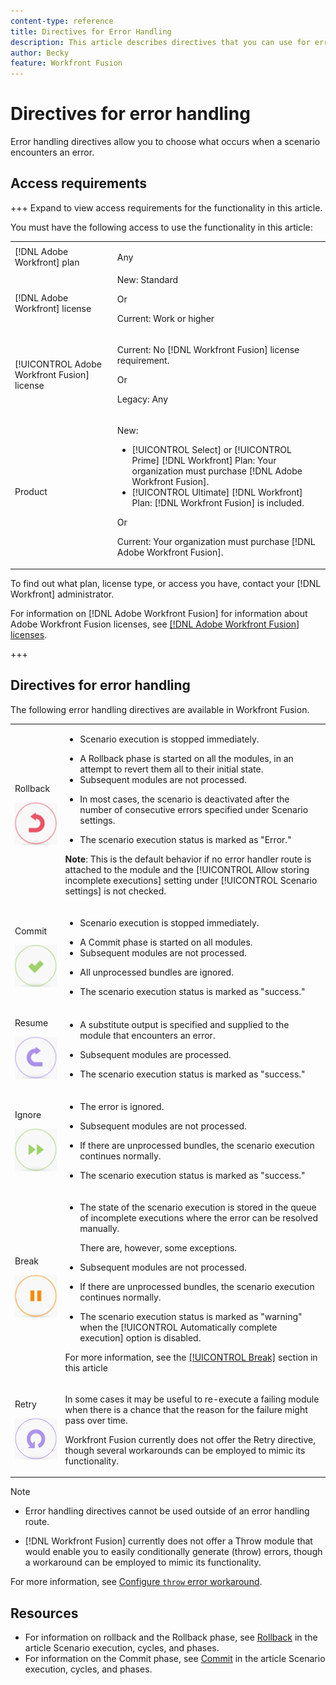 ```yaml
---
content-type: reference
title: Directives for Error Handling
description: This article describes directives that you can use for error handling in your [!DNL Adobe Workfront Fusion] scenarios.
author: Becky
feature: Workfront Fusion
---
```

# Directives for error handling

Error handling directives allow you to choose what occurs when a scenario encounters an error.

## Access requirements

+++ Expand to view access requirements for the functionality in this article.

You must have the following access to use the functionality in this article:

<table style="table-layout:auto">
 <col> 
 <col> 
 <tbody> 
  <tr> 
    <td role="rowheader">[!DNL Adobe Workfront] plan</td> 
   <td> <p>Any</p> </td> 
  </tr> 
  <tr data-mc-conditions=""> 
   <td role="rowheader">[!DNL Adobe Workfront] license</td> 
   <td> New: Standard<p>Or</p><p>Current: Work or higher</p> </td> 
  </tr> 
  <tr> 
   <td role="rowheader">[!UICONTROL Adobe Workfront Fusion] license</td> 
   <td>
   <p>Current: No [!DNL Workfront Fusion] license requirement.</p>
   <p>Or</p>
   <p>Legacy: Any </p>
   </td> 
  </tr> 
  <tr> 
   <td role="rowheader">Product</td> 
   <td>
   <p>New:</p> <ul><li>[!UICONTROL Select] or [!UICONTROL Prime] [!DNL Workfront] Plan: Your organization must purchase [!DNL Adobe Workfront Fusion].</li><li>[!UICONTROL Ultimate] [!DNL Workfront] Plan: [!DNL Workfront Fusion] is included.</li></ul>
   <p>Or</p>
   <p>Current: Your organization must purchase [!DNL Adobe Workfront Fusion].</p>
   </td> 
  </tr>
 </tbody> 
</table>


To find out what plan, license type, or access you have, contact your [!DNL Workfront] administrator.

For information on [!DNL Adobe Workfront Fusion] for information about Adobe Workfront Fusion licenses, see [[!DNL Adobe Workfront Fusion] licenses](/help/workfront-fusion/set-up-and-manage-workfront-fusion/licensing-operations-overview/license-automation-vs-integration.md).

+++

## Directives for error handling

The following error handling directives are available in Workfront Fusion.

<table style="table-layout:auto">
 <col> 
 <col> 
 <tbody> 
  <tr> 
   <td role="rowheader"> <p>Rollback</p> <p> <img src="assets/rollback.png"> </p> </td> 
   <td> <ul><li><p>Scenario execution is stopped immediately.</li><li>A Rollback phase is started on all the modules, in an attempt to revert them all to their initial state. </li><li>Subsequent modules are not processed.</p></li><li> <p>In most cases, the scenario is deactivated after the number of consecutive errors specified under Scenario settings. <!--For more information, see <a href="../../workfront-fusion/scenarios/scenario-settings-panel.md#number" class="MCXref xref">Number of consecutive errors</a>.</p>--> </li><li><p>The scenario execution status is marked as "Error."</p></li></ul> <p><b>Note</b>: This is the default behavior if no error handler route is attached to the module and the <!--<a href="../../workfront-fusion/scenarios/scenario-settings-panel.md#allow" class="MCXref xref">[!UICONTROL Allow storing incomplete executions]</a>-->[!UICONTROL Allow storing incomplete executions] setting under [!UICONTROL Scenario settings] is not checked.</p> </td> 
  </tr> 
  <tr> 
   <td role="rowheader"> <p>Commit</p> <p> <img src="assets/commit.png"> </p> </td> 
   <td> <ul><li><p>Scenario execution is stopped immediately.</li><li>A Commit phase is started on all modules. </li><li>Subsequent modules are not processed.</p></li><li> <p>All unprocessed bundles are ignored.</p> </li><li><p>The scenario execution status is marked as "success." </p> </li></ul></td> 
  </tr> 
  <tr> 
   <td role="rowheader"> <p>Resume</p> <p> <img src="assets/resume.png"> </p> </td> 
   <td> <ul><li><p>A substitute output is specified and supplied to the module that encounters an error.</p> </li><li><p>Subsequent modules are processed.</p></li><li> <p>The scenario execution status is marked as "success."</p></li></ul> </td> 
  </tr> 
  <tr> 
   <td role="rowheader"> <p>Ignore</p> <p> <img src="assets/ignore.png"> </p> </td> 
   <td><ul><li> <p>The error is ignored.</li><li> Subsequent modules are not processed.</p> </li><li><p>If there are unprocessed bundles, the scenario execution continues normally.</p> </li><li><p>The scenario execution status is marked as "success."</p> </li></ul></td> 
  </tr> 
  <tr> 
   <td role="rowheader"> <p>Break</p> <p> <img src="assets/break.png"> </p> </td> 
   <td><ul><li> <p>The state of the scenario execution is stored in the queue of incomplete executions where the error can be resolved manually. <!--For more information, see <a href="../../workfront-fusion/scenarios/view-and-resolve-incomplete-executions.md" class="MCXref xref">View and resolve incomplete executions</a>. --></p> <p>There are, however, some exceptions. <!--For more information, see <a href="../../workfront-fusion/scenarios/scenario-settings-panel.md#allow" class="MCXref xref">Allow storing incomplete executions</a> in the article <a href="../../workfront-fusion/scenarios/scenario-settings-panel.md" class="MCXref xref">The scenario settings panel</a>.--></p></li><li> <p>Subsequent modules are not processed.</p></li><li> <p>If there are unprocessed bundles, the scenario execution continues normally.</p> </li><li><p>The scenario execution status is marked as "warning" when the [!UICONTROL Automatically complete execution] option is disabled.</p></li></ul> <p>For more information, see the <a href="#break" class="MCXref xref">[!UICONTROL Break]</a> section in this article</p> </td> 
  </tr> 
  <tr> 
   <td role="rowheader"> <p>Retry</p> <p> <img src="assets/retry.png"> </p> </td> 
   <td> <p>In some cases it may be useful to re-execute a failing module when there is a chance that the reason for the failure might pass over time.</p> <p>Workfront Fusion currently does not offer the Retry directive, though several workarounds can be employed to mimic its functionality. <!--For more information, see <a href="../../workfront-fusion/errors/retry.md" class="MCXref xref">Retry error handling</a>.--></p> </td> 
  </tr> 
 </tbody> 
</table>

>[!NOTE]
>
>* Error handling directives cannot be used outside of an error handling route.
>
>   <!--For more information, see [Error handler route](../../workfront-fusion/errors/error-handling.md#error) in the article Error handling.-->
>* [!DNL Workfront Fusion] currently does not offer a Throw module that would enable you to easily conditionally generate (throw) errors, though a workaround can be employed to mimic its functionality.
>
>  For more information, see [Configure `throw` error workaround](/help/workfront-fusion/create-scenarios/config-error-handling/throw.md).

## Resources

* For information on rollback and the Rollback phase, see [Rollback](/help/workfront-fusion/references/scenarios/scenario-execution-cycles-phases.md#rollback) in the article Scenario execution, cycles, and phases.
* For information on the Commit phase, see [Commit](/help/workfront-fusion/references/scenarios/scenario-execution-cycles-phases.md#commit) in the article Scenario execution, cycles, and phases.





